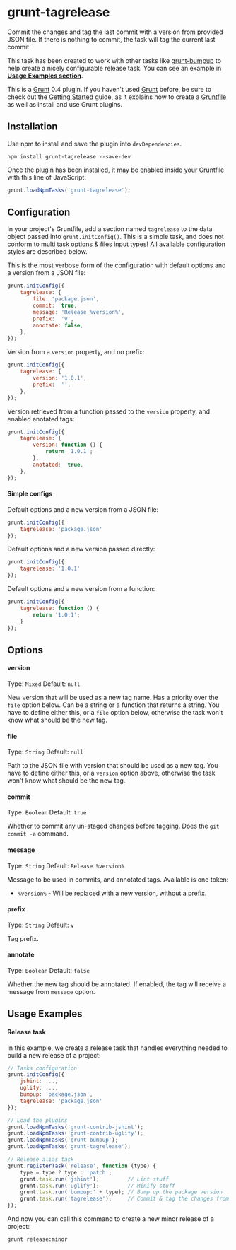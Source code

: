 # grunt-tagrelease

Commit the changes and tag the last commit with a version from provided JSON file. If there is nothing to commit, the
task will tag the current last commit.

This task has been created to work with other tasks like [grunt-bumpup](https://github.com/Darsain/grunt-bumpup) to help
create a nicely configurable release task. You can see an example in **[Usage Examples section](#usage-examples)**.

This is a [Grunt](http://gruntjs.com/) 0.4 plugin. If you haven't used [Grunt](http://gruntjs.com/) before, be sure to
check out the [Getting Started](http://gruntjs.com/getting-started) guide, as it explains how to create a
[Gruntfile](http://gruntjs.com/sample-gruntfile) as well as install and use Grunt plugins.

## Installation

Use npm to install and save the plugin into `devDependencies`.

```shell
npm install grunt-tagrelease --save-dev
```

Once the plugin has been installed, it may be enabled inside your Gruntfile with this line of JavaScript:

```js
grunt.loadNpmTasks('grunt-tagrelease');
```

## Configuration

In your project's Gruntfile, add a section named `tagrelease` to the data object passed into `grunt.initConfig()`. This is a
simple task, and does not conform to multi task options & files input types! All available configuration styles are
described below.

This is the most verbose form of the configuration with default options and a version from a JSON file:

```js
grunt.initConfig({
	tagrelease: {
		file: 'package.json',
		commit:  true,
		message: 'Release %version%',
		prefix:  'v',
		annotate: false,
	},
});
```

Version from a `version` property, and no prefix:

```js
grunt.initConfig({
	tagrelease: {
		version: '1.0.1',
		prefix:  '',
	},
});
```

Version retrieved from a function passed to the `version` property, and enabled anotated tags:

```js
grunt.initConfig({
	tagrelease: {
		version: function () {
			return '1.0.1';
		},
		anotated:  true,
	},
});
```

#### Simple configs

Default options and a new version from a JSON file:

```js
grunt.initConfig({
	tagrelease: 'package.json'
});
```

Default options and a new version passed directly:

```js
grunt.initConfig({
	tagrelease: '1.0.1'
});
```

Default options and a new version from a function:

```js
grunt.initConfig({
	tagrelease: function () {
		return '1.0.1';
	}
});
```

## Options

#### version
Type: `Mixed`
Default: `null`

New version that will be used as a new tag name. Has a priority over the `file` option below. Can be a string or a
function that returns a string. You have to define either this, or a `file` option below, otherwise the task won't know
what should be the new tag.

#### file
Type: `String`
Default: `null`

Path to the JSON file with version that should be used as a new tag. You have to define either this, or a `version`
option above, otherwise the task won't know what should be the new tag.

#### commit
Type: `Boolean`
Default: `true`

Whether to commit any un-staged changes before tagging. Does the `git commit -a` command.

#### message
Type: `String`
Default: `Release %version%`

Message to be used in commits, and annotated tags. Available is one token:

- `%version%` - Will be replaced with a new version, without a prefix.

#### prefix
Type: `String`
Default: `v`

Tag prefix.

#### annotate
Type: `Boolean`
Default: `false`

Whether the new tag should be annotated. If enabled, the tag will receive a message from `message` option.

## Usage Examples

#### Release task

In this example, we create a release task that handles everything needed to build a new release of a project:

```js
// Tasks configuration
grunt.initConfig({
	jshint: ...,
	uglify: ...,
	bumpup: 'package.json',
	tagrelease: 'package.json'
});

// Load the plugins
grunt.loadNpmTasks('grunt-contrib-jshint');
grunt.loadNpmTasks('grunt-contrib-uglify');
grunt.loadNpmTasks('grunt-bumpup');
grunt.loadNpmTasks('grunt-tagrelease');

// Release alias task
grunt.registerTask('release', function (type) {
	type = type ? type : 'patch';
	grunt.task.run('jshint');         // Lint stuff
	grunt.task.run('uglify');         // Minify stuff
	grunt.task.run('bumpup:' + type); // Bump up the package version
	grunt.task.run('tagrelease');     // Commit & tag the changes from above
});
```

And now you can call this command to create a new minor release of a project:

```shell
grunt release:minor
```